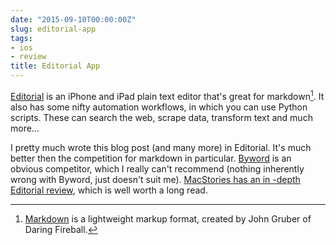 ```yaml
---
date: "2015-09-10T00:00:00Z"
slug: editorial-app
tags:
- ios
- review
title: Editorial App
---
```


[Editorial](https://itunes.apple.com/ie/app/editorial/id673907758?mt=8&uo=4&at=1001l4PJ "editorial") is an iPhone and iPad plain text editor that's great for markdown[^1]. It also has some nifty automation workflows, in which you can use Python scripts. These can search the web, scrape data, transform text and much more…

I pretty much wrote this blog post (and many more) in Editorial. It's much better then the competition for markdown in particular. [Byword](https://itunes.apple.com/ie/app/byword/id482063361?mt=8&uo=4&at=1001l4PJ "byword") is an obvious competitor, which I really can't recommend (nothing inherently wrong with Byword, just doesn't suit me). [MacStories has an in -depth Editorial review](http://www.macstories.net/reviews/editorial-1-2-brings-powerful-new-text-editing-features-more-ios-automation/), which is well worth a long read.

[^1]: [Markdown](http://daringfireball.net/projects/markdown/) is a lightweight markup format,  created by John Gruber of Daring Fireball.